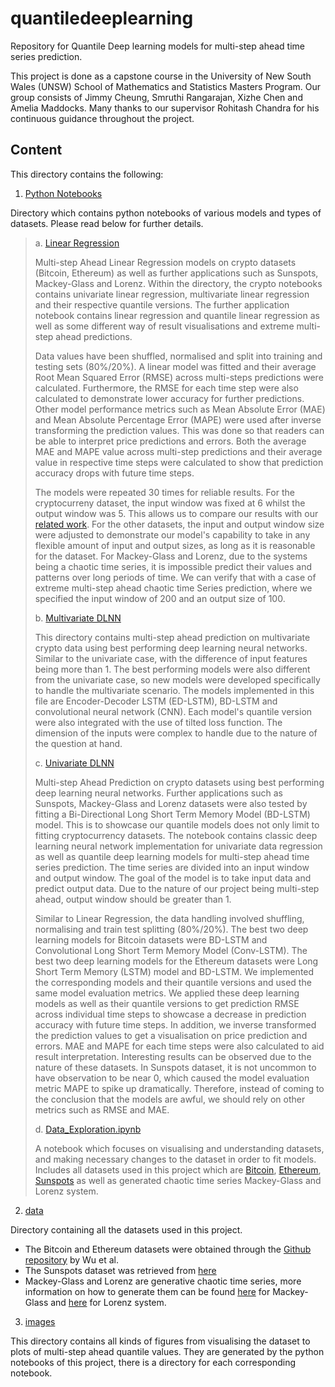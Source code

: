 # quantiledeeplearning

Repository for Quantile Deep learning models for multi-step ahead time series prediction. 

This project is done as a capstone course in the University of New South Wales (UNSW) School of Mathematics and Statistics Masters Program. Our group consists of Jimmy Cheung, Smruthi Rangarajan, Xizhe Chen and Amelia Maddocks. Many thanks to our supervisor Rohitash Chandra for his continuous guidance throughout the project.

## Content

This directory contains the following:

1. [Python Notebooks](Python_Notebooks)

Directory which contains python notebooks of various models and types of datasets. Please read below for further details.

> a. [Linear Regression](Python_Notebooks/Linear_Regression)
>
> Multi-step Ahead Linear Regression models on crypto datasets (Bitcoin, Ethereum) as well as further applications such as Sunspots, Mackey-Glass and Lorenz. Within the directory, the crypto notebooks contains univariate linear regression, multivariate linear regression and their respective quantile versions. The further application notebook contains linear regression and quantile linear regression as well as some different way of result visualisations and extreme multi-step ahead predictions.
>
> Data values have been shuffled, normalised and split into training and testing sets (80%/20%). A linear model was fitted and their average Root Mean Squared Error (RMSE) across multi-steps predictions were calculated. Furthermore, the RMSE for each time step were also calculated to demonstrate lower accuracy for further predictions. Other model performance metrics such as Mean Absolute Error (MAE) and Mean Absolute Percentage Error (MAPE) were used after inverse transforming the prediction values. This was done so that readers can be able to interpret price predictions and errors. Both the average MAE and MAPE value across multi-step predictions and their average value in respective time steps were calculated to show that prediction accuracy drops with future time steps. 
>
> The models were repeated 30 times for reliable results. For the cryptocurreny dataset, the input window was fixed at 6 whilst the output window was 5. This allows us to compare our results with our [related work](https://arxiv.org/abs/2405.11431). For the other datasets, the input and output window size were adjusted to demonstrate our model's capability to take in any flexible amount of input and output sizes, as long as it is reasonable for the dataset. For Mackey-Glass and Lorenz, due to the systems being a chaotic time series, it is impossible predict their values and patterns over long periods of time. We can verify that with a case of extreme multi-step ahead chaotic time Series prediction, where we specified the input window of 200 and an output size of 100. 
> 
> b. [Multivariate DLNN](Python_Notebooks/Multivariate_DLNN)
>
> This directory contains multi-step ahead prediction on multivariate crypto data using best performing deep learning neural networks. Similar to the univariate case, with the difference of input features being more than 1. The best performing models were also different from the univariate case, so new models were developed specifically to handle the multivariate scenario. The models implemented in this file are Encoder-Decoder LSTM (ED-LSTM), BD-LSTM and convolutional neural network (CNN). Each model's quantile version were also integrated with the use of tilted loss function. The dimension of the inputs were complex to handle due to the nature of the question at hand.
>
> c. [Univariate DLNN](Python_Notebooks/Univariate_DLNN)
>
> Multi-step Ahead Prediction on crypto datasets using best performing deep learning neural networks. Further applications such as Sunspots, Mackey-Glass and Lorenz datasets were also tested by fitting a Bi-Directional Long Short Term Memory Model (BD-LSTM) model. This is to showcase our quantile models does not only limit to fitting cryptocurrency datasets. The notebook contains classic deep learning neural network implementation for univariate data regression as well as quantile deep learning models for multi-step ahead time series prediction. The time series are divided into an input window and output window. The goal of the model is to take input data and predict output data. Due to the nature of our project being multi-step ahead, output window should be greater than 1.
>
> Similar to Linear Regression, the data handling involved shuffling, normalising and train test splitting (80%/20%). The best two deep learning models for Bitcoin datasets were BD-LSTM and Convolutional Long Short Term Memory Model (Conv-LSTM). The best two deep learning models for the Ethereum datasets were Long Short Term Memory (LSTM) model and BD-LSTM. We implemented the corresponding models and their quantile versions and used the same model evaluation metrics. We applied these deep learning models as well as their quantile versions to get prediction RMSE across individual time steps to showcase a decrease in prediction accuracy with future time steps. In addition, we inverse transformed the prediction values to get a visualisation on price prediction and errors. MAE and MAPE for each time steps were also calculated to aid result interpretation. Interesting results can be observed due to the nature of these datasets. In Sunspots dataset, it is not uncommon to have observation to be near 0, which caused the model evaluation metric MAPE to spike up dramatically. Therefore, instead of coming to the conclusion that the models are awful, we should rely on other metrics such as RMSE and MAE. 
>
> d. [Data_Exploration.ipynb](Python_Notebooks/Data_Exploration.ipynb)
>
> A notebook which focuses on visualising and understanding datasets, and making necessary changes to the dataset in order to fit models. Includes all datasets used in this project which are [Bitcoin](data/coin_Bitcoin.csv), [Ethereum](data/coin_Ethereum.csv), [Sunspots](data/Sunspots.csv) as well as generated chaotic time series Mackey-Glass and Lorenz system.


2. [data](data/)

Directory containing all the datasets used in this project. 

* The Bitcoin and Ethereum datasets were obtained through the [Github repository](https://github.com/sydney-machine-learning/deeplearning-crypto) by Wu et al.
* The Sunspots dataset was retrieved from [here](https://www.kaggle.com/datasets/robervalt/sunspots/data)
* Mackey-Glass and Lorenz are generative chaotic time series, more information on how to generate them can be found [here](https://reservoirpy.readthedocs.io/en/latest/api/generated/reservoirpy.datasets.mackey_glass.html) for Mackey-Glass and [here](https://en.wikipedia.org/wiki/Lorenz_system#:~:text=The%20Lorenz%20system%20is%20a,solutions%20of%20the%20Lorenz%20system.) for Lorenz system.


3. [images](images/)

This directory contains all kinds of figures from visualising the dataset to plots of multi-step ahead quantile values. They are generated by the python notebooks of this project, there is a directory for each corresponding notebook. 



